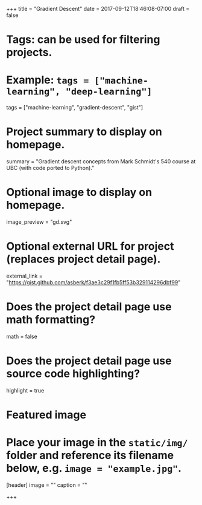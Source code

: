 +++
title = "Gradient Descent"
date = 2017-09-12T18:46:08-07:00
draft = false

# Tags: can be used for filtering projects.
# Example: `tags = ["machine-learning", "deep-learning"]`
tags = ["machine-learning", "gradient-descent", "gist"]

# Project summary to display on homepage.
summary = "Gradient descent concepts from Mark Schmidt's 540 course at UBC (with code ported to Python)."

# Optional image to display on homepage.
image_preview = "gd.svg"

# Optional external URL for project (replaces project detail page).
external_link = "https://gist.github.com/asberk/f3ae3c29f1fb5ff53b329114296dbf99"

# Does the project detail page use math formatting?
math = false

# Does the project detail page use source code highlighting?
highlight = true

# Featured image
# Place your image in the `static/img/` folder and reference its filename below, e.g. `image = "example.jpg"`.
[header]
image = ""
caption = ""

+++
